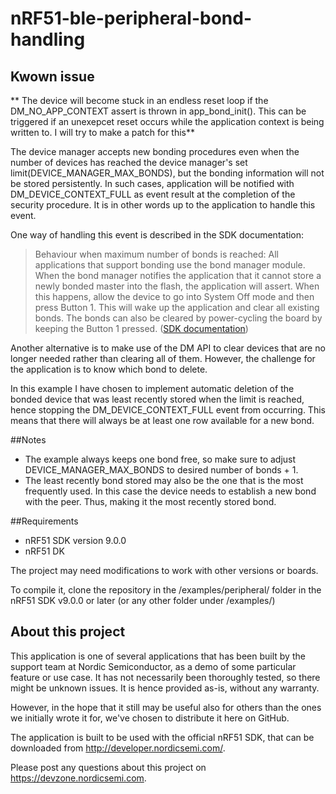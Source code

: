 # nRF51-ble-peripheral-bond-handling

## Kwown issue
** The device will become stuck in an endless reset loop if the DM_NO_APP_CONTEXT assert is thrown in app_bond_init(). This can be triggered if an unexepcet reset occurs
while the application context is being written to. I will try to make a patch for this** 

The device manager accepts new bonding procedures even when the number of devices has reached the device manager's set limit(DEVICE_MANAGER_MAX_BONDS),
but the bonding information will not be stored persistently. In such cases, application will be notified with DM_DEVICE_CONTEXT_FULL 
as event result at the completion of the security procedure. It is in other words up to the application to handle this event. 

One way of handling this event is described in the SDK documentation: 

>Behaviour when maximum number of bonds is reached: All applications that support bonding use the bond manager module. 
>When the bond manager notifies the application that it cannot store a newly bonded master into the flash, the application will assert. 
>When this happens, allow the device to go into System Off mode and then press Button 1. This will wake up the application and clear all existing bonds. 
>The bonds can also be cleared by power-cycling the board by keeping the Button 1 pressed. ([SDK documentation])

Another alternative is to make use of the DM API to clear devices that are no longer needed rather than clearing all of them. However, the 
challenge for the application is to know which bond to delete. 

In this example I have chosen to implement automatic deletion of the bonded device that was least recently stored when the limit is reached, hence stopping the 
DM_DEVICE_CONTEXT_FULL event from occurring. This means that there will always be at least one row available for a new bond.

##Notes

 - The example always keeps one bond free, so make sure to adjust DEVICE_MANAGER_MAX_BONDS to desired number of bonds + 1.
 - The least recently bond stored may also be the one that is the most frequently used. In this case the device needs to establish a new bond with the peer.
   Thus, making it the most recently stored bond. 

##Requirements

 - nRF51 SDK version 9.0.0
 - nRF51 DK

The project may need modifications to work with other versions or boards.

To compile it, clone the repository in the /examples/peripheral/ folder in the nRF51 SDK v9.0.0 or later (or any other folder under /examples/)

## About this project

This application is one of several applications that has been built by the support team at Nordic Semiconductor, as a demo of some particular feature or use case. 
It has not necessarily been thoroughly tested, so there might be unknown issues. It is hence provided as-is, without any warranty.

However, in the hope that it still may be useful also for others than the ones we initially wrote it for, we've chosen to distribute it here on GitHub.

The application is built to be used with the official nRF51 SDK, that can be downloaded from http://developer.nordicsemi.com/.

Please post any questions about this project on https://devzone.nordicsemi.com.


[SDK documentation]:http://developer.nordicsemi.com/nRF51_SDK/nRF51_SDK_v8.x.x/doc/8.1.0/s110/html/a00064.html